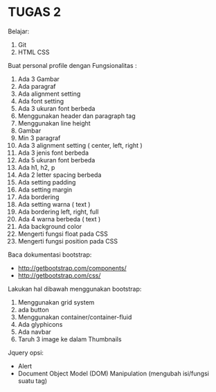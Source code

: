 # TUGAS 2

Belajar:

  1. Git
  2. HTML CSS
  
Buat personal profile dengan Fungsionalitas :
  
1. Ada 3 Gambar
2. Ada paragraf
3. Ada alignment setting
 4. Ada font setting 
 5. Ada 3 ukuran font berbeda
 6. Menggunakan header dan paragraph tag
 7. Menggunakan line height
 1. Gambar
 2. Min 3 paragraf
 3. Ada 3 alignment setting ( center, left, right )
 4. Ada 3 jenis font berbeda
 5. Ada 5 ukuran font berbeda
 6. Ada h1, h2, p
 7. Ada 2 letter spacing berbeda
  8. Ada setting padding
  9. Ada setting margin
 10. Ada bordering
 11. Ada setting warna ( text )
 10. Ada bordering left, right, full
 11. Ada 4 warna berbeda ( text )
  12. Ada background color
  13. Mengerti fungsi float pada CSS
  14. Mengerti fungsi position pada CSS
 
 Baca dokumentasi bootstrap:
 * http://getbootstrap.com/components/
 * http://getbootstrap.com/css/
 
 Lakukan hal dibawah menggunakan bootstrap:
 1. Menggunakan grid system
 2. ada button
 3. Menggunakan container/container-fluid
 4. Ada glyphicons
 5. Ada navbar
 5. Taruh 3 image ke dalam Thumbnails
 
 Jquery
 opsi:
 * Alert
 * Document Object Model (DOM) Manipulation (mengubah isi/fungsi suatu tag)
